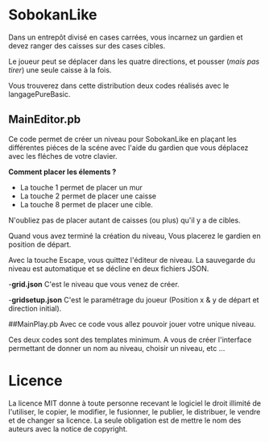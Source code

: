 # SobokanLike 
Dans un entrepôt divisé en cases carrées, vous incarnez un gardien et devez ranger des caisses sur des cases cibles.

Le joueur peut  se déplacer dans les quatre directions, et pousser (_mais pas tirer_) une seule caisse à la fois. 

Vous trouverez dans cette distribution deux codes réalisés avec le langagePureBasic.

## MainEditor.pb
Ce code permet de créer un niveau pour SobokanLike en plaçant les différentes piéces de la scéne avec l'aide du gardien que vous déplacez avec les fléches de votre clavier.

**Comment placer les élements ?**
* La touche 1 permet de placer un mur
* La touche 2 permet de placer une caisse 
* La touche 8 permet de placer une cible.

N'oubliez pas de placer autant de caisses (ou plus) qu'il y a de cibles.

Quand vous avez terminé la création du niveau, Vous placerez le gardien en position de départ.

Avec la touche Escape, vous quittez l'éditeur de niveau. La sauvegarde du niveau est automatique et se décline en deux fichiers JSON.

-**grid.json** C'est le niveau que vous venez de créer.

-**gridsetup.json** C'est le paramétrage du joueur (Position x & y de départ et direction initial).

##MainPlay.pb
Avec ce code vous allez pouvoir jouer votre unique niveau.

Ces deux codes sont des templates minimum. A vous de créer l'interface permettant de donner un nom au niveau, choisir un niveau, etc ...

# Licence

La licence MIT donne à toute personne recevant le logiciel le droit illimité de l'utiliser, le copier, le modifier, le fusionner, le publier, le distribuer, le vendre et de changer sa licence. La seule obligation est de mettre le nom des auteurs avec la notice de copyright.
